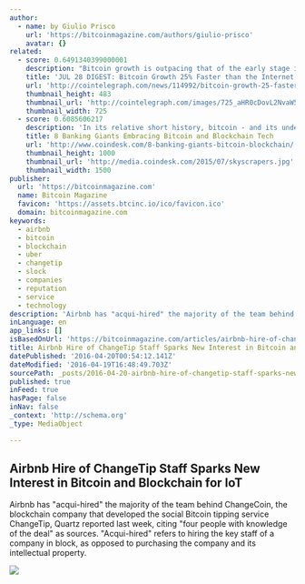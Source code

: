 ```yaml
---
author:
  - name: by Giulio Prisco
    url: 'https://bitcoinmagazine.com/authors/giulio-prisco'
    avatar: {}
related:
  - score: 0.6491340399000001
    description: "Bitcoin growth is outpacing that of the early stage internet by almost 25%; an Estonian Angel List service will utilize Bitcoin's blockchain to secure its marketplace, and more top stories for July 28. In terms of investment, Bitcoin growth is outpacing that of the early stage internet by almost 25%, according to the latest figures compiled by IB Times UK."
    title: 'JUL 28 DIGEST: Bitcoin Growth 25% Faster than the Internet in 90s; Estonian Angel List Service Secures Marketplace with BTC Blockchain'
    url: 'http://cointelegraph.com/news/114992/bitcoin-growth-25-faster-than-the-internet-in-90s-estonian-angel-list-service-secures-marketplace-with-btc-blockchain'
    thumbnail_height: 483
    thumbnail_url: 'http://cointelegraph.com/images/725_aHR0cDovL2NvaW50ZWxlZ3JhcGguY29tL3N0b3JhZ2UvdXBsb2Fkcy92aWV3Lzk5MTkyNTk1NTE2YTJkMjFlYzE5NmJlZDM2MjYyNDQ1LnBuZw==.jpg'
    thumbnail_width: 725
  - score: 0.6085606217
    description: 'In its relative short history, bitcoin - and its underlying technology the blockchain - have captivated thinkers around the world, but not everyone was quick to see the potential. Due in part to its initial billing as a threat to the traditional financial ecosystem, these institutions have perhaps understandably responded with sharp critiques and deep skepticism for the technology.'
    title: 8 Banking Giants Embracing Bitcoin and Blockchain Tech
    url: 'http://www.coindesk.com/8-banking-giants-bitcoin-blockchain/'
    thumbnail_height: 1000
    thumbnail_url: 'http://media.coindesk.com/2015/07/skyscrapers.jpg'
    thumbnail_width: 1500
publisher:
  url: 'https://bitcoinmagazine.com'
  name: Bitcoin Magazine
  favicon: 'https://assets.btcinc.io/ico/favicon.ico'
  domain: bitcoinmagazine.com
keywords:
  - airbnb
  - bitcoin
  - blockchain
  - uber
  - changetip
  - slock
  - companies
  - reputation
  - service
  - technology
description: 'Airbnb has "acqui-hired" the majority of the team behind ChangeCoin, the blockchain company that developed the social Bitcoin tipping service ChangeTip, Quartz reported last week, citing "four people with knowledge of the deal" as sources. "Acqui-hired" refers to hiring the key staff of a company in block, as opposed to purchasing the company and its intellectual property.'
inLanguage: en
app_links: []
isBasedOnUrl: 'https://bitcoinmagazine.com/articles/airbnb-hire-of-changetip-staff-sparks-new-interest-in-bitcoin-and-blockchain-for-iot-1461078211'
title: Airbnb Hire of ChangeTip Staff Sparks New Interest in Bitcoin and Blockchain for IoT
datePublished: '2016-04-20T00:54:12.141Z'
dateModified: '2016-04-19T16:48:49.703Z'
sourcePath: _posts/2016-04-20-airbnb-hire-of-changetip-staff-sparks-new-interest-in-bitcoi.md
published: true
inFeed: true
hasPage: false
inNav: false
_context: 'http://schema.org'
_type: MediaObject

---
```

<article style=""><h1>Airbnb Hire of ChangeTip Staff Sparks New Interest in Bitcoin and Blockchain for IoT</h1><p>Airbnb has "acqui-hired" the majority of the team behind ChangeCoin, the blockchain company that developed the social Bitcoin tipping service ChangeTip, Quartz reported last week, citing "four people with knowledge of the deal" as sources. "Acqui-hired" refers to hiring the key staff of a company in block, as opposed to purchasing the company and its intellectual property.</p><img src="https://assets.btcinc.io/img/articles/airbnb-hire-of-changetip-staff-sparks-new-interest-in-bitcoin-and-blockchain-for-iot.jpg" /></article>